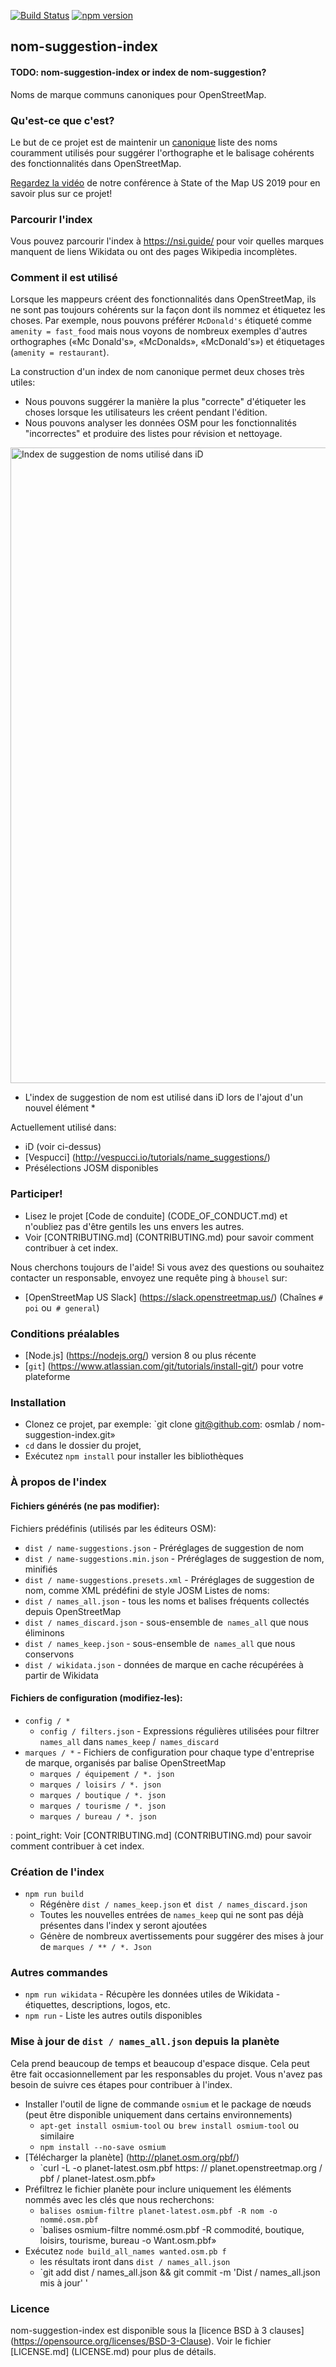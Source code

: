 [![Build Status](https://travis-ci.org/osmlab/name-suggestion-index.svg?branch=master)](https://travis-ci.org/osmlab/name-suggestion-index)
[![npm version](https://badge.fury.io/js/name-suggestion-index.svg)](https://badge.fury.io/js/name-suggestion-index)

## nom-suggestion-index 
#### TODO: nom-suggestion-index or index de nom-suggestion?
Noms de marque communs canoniques pour OpenStreetMap.


### Qu'est-ce que c'est?

Le but de ce projet est de maintenir un [canonique](https://fr.wikipedia.org/wiki/Canonique_(informatique))
liste des noms couramment utilisés pour suggérer l'orthographe et le balisage cohérents des fonctionnalités
dans OpenStreetMap.

[Regardez la vidéo](https://2019.stateofthemap.us/program/sat/mapping-brands-with-the-name-suggestion-index.html) de notre conférence à State of the Map US 2019 pour en savoir plus sur ce projet!


### Parcourir l'index

Vous pouvez parcourir l'index à https://nsi.guide/ pour voir quelles marques manquent de liens Wikidata ou ont des pages Wikipedia incomplètes.


### Comment il est utilisé

Lorsque les mappeurs créent des fonctionnalités dans OpenStreetMap, ils ne sont pas toujours cohérents sur la façon dont ils
nommez et étiquetez les choses. Par exemple, nous pouvons préférer `McDonald's` étiqueté comme` amenity = fast_food`
mais nous voyons de nombreux exemples d'autres orthographes («Mc Donald's», «McDonalds», «McDonald's») et
étiquetages (`amenity = restaurant`).

La construction d'un index de nom canonique permet deux choses très utiles:
- Nous pouvons suggérer la manière la plus "correcte" d'étiqueter les choses lorsque les utilisateurs les créent pendant l'édition.
- Nous pouvons analyser les données OSM pour les fonctionnalités "incorrectes" et produire des listes pour révision et nettoyage.

<img width = "1017px" alt = "Index de suggestion de noms utilisé dans iD" src = "https://raw.githubusercontent.com/osmlab/name-suggestion-index/master/docs/img/nsi-in-iD .gif "/>

* L'index de suggestion de nom est utilisé dans iD lors de l'ajout d'un nouvel élément *

Actuellement utilisé dans:
* iD (voir ci-dessus)
* [Vespucci] (http://vespucci.io/tutorials/name_suggestions/)
* Présélections JOSM disponibles


### Participer!

* Lisez le projet [Code de conduite] (CODE_OF_CONDUCT.md) et n'oubliez pas d'être gentils les uns envers les autres.
* Voir [CONTRIBUTING.md] (CONTRIBUTING.md) pour savoir comment contribuer à cet index.

Nous cherchons toujours de l'aide! Si vous avez des questions ou souhaitez contacter un responsable, envoyez une requête ping à `bhousel` sur:
* [OpenStreetMap US Slack] (https://slack.openstreetmap.us/)
(Chaînes `# poi` ou` # general`)


### Conditions préalables

* [Node.js] (https://nodejs.org/) version 8 ou plus récente
* [`git`] (https://www.atlassian.com/git/tutorials/install-git/) pour votre plateforme


### Installation

* Clonez ce projet, par exemple:
  `git clone git@github.com: osmlab / nom-suggestion-index.git»
* `cd` dans le dossier du projet,
* Exécutez `npm install` pour installer les bibliothèques
### À propos de l'index
#### Fichiers générés (ne pas modifier):
Fichiers prédéfinis (utilisés par les éditeurs OSM):
* `dist / name-suggestions.json` - Préréglages de suggestion de nom
* `dist / name-suggestions.min.json` - Préréglages de suggestion de nom, minifiés
* `dist / name-suggestions.presets.xml` - Préréglages de suggestion de nom, comme XML prédéfini de style JOSM
Listes de noms:
* `dist / names_all.json` - tous les noms et balises fréquents collectés depuis OpenStreetMap
* `dist / names_discard.json` - sous-ensemble de` names_all` que nous éliminons
* `dist / names_keep.json` - sous-ensemble de` names_all` que nous conservons
* `dist / wikidata.json` - données de marque en cache récupérées à partir de Wikidata
#### Fichiers de configuration (modifiez-les):
* `config / *`
  * `config / filters.json` - Expressions régulières utilisées pour filtrer` names_all` dans `names_keep` /` names_discard`
* `marques / *` - Fichiers de configuration pour chaque type d'entreprise de marque, organisés par balise OpenStreetMap
  * `marques / équipement / *. json`
  * `marques / loisirs / *. json`
  * `marques / boutique / *. json`
  * `marques / tourisme / *. json`
  * `marques / bureau / *. json`

: point_right: Voir [CONTRIBUTING.md] (CONTRIBUTING.md) pour savoir comment contribuer à cet index.


### Création de l'index

* `npm run build`
  * Régénère `dist / names_keep.json` et` dist / names_discard.json`
  * Toutes les nouvelles entrées de `names_keep` qui ne sont pas déjà présentes dans l'index y seront ajoutées
  * Génère de nombreux avertissements pour suggérer des mises à jour de `marques / ** / *. Json`


### Autres commandes

* `npm run wikidata` - Récupère les données utiles de Wikidata - étiquettes, descriptions, logos, etc.
* `npm run` - Liste les autres outils disponibles

### Mise à jour de `dist / names_all.json` depuis la planète

Cela prend beaucoup de temps et beaucoup d'espace disque. Cela peut être fait occasionnellement par les responsables du projet.
Vous n'avez pas besoin de suivre ces étapes pour contribuer à l'index.

- Installer l'outil de ligne de commande `osmium` et le package de nœuds (peut être disponible uniquement dans certains environnements)
  - `apt-get install osmium-tool` ou` brew install osmium-tool` ou similaire
  - `npm install --no-save osmium`
- [Télécharger la planète] (http://planet.osm.org/pbf/)
  - `curl -L -o planet-latest.osm.pbf https: // planet.openstreetmap.org / pbf / planet-latest.osm.pbf»
- Préfiltrez le fichier planète pour inclure uniquement les éléments nommés avec les clés que nous recherchons:
  - `balises osmium-filtre planet-latest.osm.pbf -R nom -o nommé.osm.pbf`
  - `balises osmium-filtre nommé.osm.pbf -R commodité, boutique, loisirs, tourisme, bureau -o Want.osm.pbf»
- Exécutez `node build_all_names wanted.osm.pb
f`
   - les résultats iront dans `dist / names_all.json`
   - `git add dist / names_all.json && git commit -m 'Dist / names_all.json mis à jour' '
### Licence
nom-suggestion-index est disponible sous la [licence BSD à 3 clauses] (https://opensource.org/licenses/BSD-3-Clause).
Voir le fichier [LICENSE.md] (LICENSE.md) pour plus de détails.
